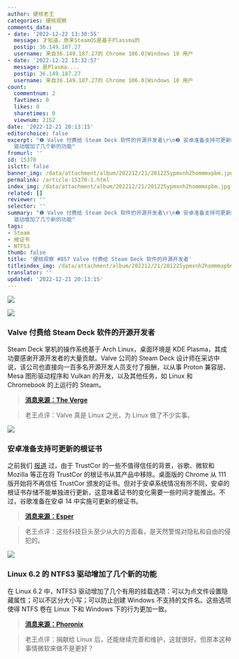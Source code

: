 ```yaml
---
author: 硬核老王
categories: 硬核观察
comments_data:
- date: '2022-12-22 13:30:55'
  message: 才知道，原来SteamOS是基于Plassma的
  postip: 36.149.187.27
  username: 来自36.149.187.27的 Chrome 106.0|Windows 10 用户
- date: '2022-12-22 13:32:57'
  message: 是Plasma....
  postip: 36.149.187.27
  username: 来自36.149.187.27的 Chrome 106.0|Windows 10 用户
count:
  commentnum: 2
  favtimes: 0
  likes: 0
  sharetimes: 0
  viewnum: 2152
date: '2022-12-21 20:13:15'
editorchoice: false
excerpt: "❶ Valve 付费给 Steam Deck 软件的开源开发者\r\n❷ 安卓准备支持可更新的根证书\r\n❸ Linux 6.2 的 NTFS3
  驱动增加了几个新的功能"
fromurl: ''
id: 15370
islctt: false
banner_img: /data/attachment/album/202212/21/201225ypmxnh2hommmxpbm.jpg
permalink: /article-15370-1.html
index_img: /data/attachment/album/202212/21/201225ypmxnh2hommmxpbm.jpg
related: []
reviewer: ''
selector: ''
summary: "❶ Valve 付费给 Steam Deck 软件的开源开发者\r\n❷ 安卓准备支持可更新的根证书\r\n❸ Linux 6.2 的 NTFS3
  驱动增加了几个新的功能"
tags:
- Steam
- 根证书
- NTFS3
thumb: false
title: '硬核观察 #857 Valve 付费给 Steam Deck 软件的开源开发者'
titleindex_img: /data/attachment/album/202212/21/201225ypmxnh2hommmxpbm.jpg
translator: ''
updated: '2022-12-21 20:13:15'
---
```


![](/data/attachment/album/202212/21/201225ypmxnh2hommmxpbm.jpg)


![](/data/attachment/album/202212/21/201232l44foybt47z5ub7n.jpg)


### Valve 付费给 Steam Deck 软件的开源开发者


Steam Deck 掌机的操作系统基于 Arch Linux，桌面环境是 KDE Plasma，其成功要感谢开源开发者的大量贡献。Valve 公司的 Steam Deck 设计师在采访中说，该公司也直接向一百多名开源开发人员支付了报酬，以从事 Proton 兼容层、Mesa 图形驱动程序和 Vulkan 的开发，以及其他任务，如 Linux 和 Chromebook 的上运行的 Steam。



> 
> **[消息来源：The Verge](https://www.theverge.com/23499215/valve-steam-deck-interview-late-2022)**
> 
> 
> 



> 
> 老王点评：Valve 真是 Linux 之光，为 Linux 做了不少实事。
> 
> 
> 


![](/data/attachment/album/202212/21/201242z2vnlw22nw8slzn2.jpg)


### 安卓准备支持可更新的根证书


之前我们 [报道](/article-15242-1.html) 过，由于 TrustCor 的一些不值得信任的背景，谷歌、微软和 Mozilla 等正在将 TrustCor 的根证书从其产品中移除。桌面版的 Chrome 从 111 版开始将不再信任 TrustCor 颁发的证书。但对于安卓系统情况有所不同，安卓的根证书存储不能单独进行更新，这意味着证书的变化需要一些时间才能推出。不过，谷歌准备在安卓 14 中实施可更新的根证书。



> 
> **[消息来源：Esper](https://blog.esper.io/android-14-updatable-certificates/)**
> 
> 
> 



> 
> 老王点评：这些科技巨头至少从大的方面看，是天然警惕对隐私和自由的侵犯的。
> 
> 
> 


![](/data/attachment/album/202212/21/201253x15zd2yll6l1p1p5.jpg)


### Linux 6.2 的 NTFS3 驱动增加了几个新的功能


在 Linux 6.2 中，NTFS3 驱动增加了几个有用的挂载选项：可以为点文件设置隐藏属性；可以不区分大小写；可以防止创建 Windows 不支持的文件名。这些选项使得 NTFS 卷在 Linux 下和 Windows 下的行为更加一致。



> 
> **[消息来源：Phoronix](https://www.phoronix.com/news/NTFS3-Linux-6.2-Features)**
> 
> 
> 



> 
> 老王点评：捐献给 Linux 后，还能继续完善和维护，这就很好。但原本这种事情微软来做不是更好？
> 
> 
>